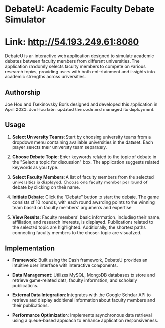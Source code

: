 # DebateU: Academic Faculty Debate Simulator
# Link: http://54.193.249.61:8080

DebateU is an interactive web application designed to simulate academic debates between faculty members from different universities. 
The application randomly selects faculty members to compete on various research topics, 
providing users with both entertainment and insights into academic strengths across universities.

## Authorship
Joe Hou and Tsekinovsky Boris designed and developed this application in April 2023. Joe Hou later updated the code and managed its deployment.

## Usage

1. **Select University Teams**: Start by choosing university teams from a dropdown menu containing available universities in the dataset. Each player selects their university team separately.

2. **Choose Debate Topic**: Enter keywords related to the topic of debate in the "Select a topic for discussion" box. The application suggests related keywords as you type.

3. **Select Faculty Members**: A list of faculty members from the selected universities is displayed. Choose one faculty member per round of debate by clicking on their name.

4. **Initiate Debate**: Click the "Debate" button to start the debate. The game consists of 10 rounds, with each round awarding points to the winning team based on faculty members' arguments and expertise.

5. **View Results**: Faculty members' basic information, including their name, affiliation, and research interests, is displayed. Publications related to the selected topic are highlighted. Additionally, the shortest paths connecting faculty members to the chosen topic are visualized.

## Implementation

- **Framework**: Built using the Dash framework, DebateU provides an intuitive user interface with interactive components.
  
- **Data Management**: Utilizes MySQL, MongoDB databases to store and retrieve game-related data, faculty information, and scholarly publications.
  
- **External Data Integration**: Integrates with the Google Scholar API to retrieve and display additional information about faculty members and their publications.

- **Performance Optimization**: Implements asynchronous data retrieval using a queue-based approach to enhance application responsiveness.
